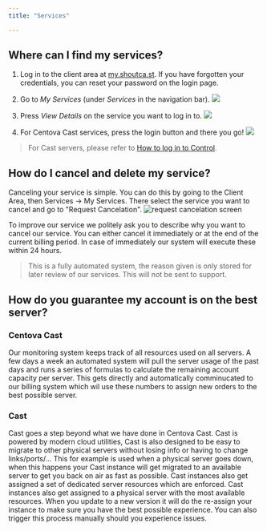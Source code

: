 ```yaml
---
title: "Services"

---
```


## Where can I find my services?

1. Log in to the client area at [my.shoutca.st](https://my.shoutca.st). If you have forgotten your credentials, you can reset your password on the login page.

2. Go to *My Services* (under *Services* in the navigation bar).
![](https://images.shoutca.st/A7ZH3C7NTBFqjeLE2n0g_xJbnaBb.png)
3. Press *View Details* on the service you want to log in to.
![](https://images.shoutca.st/b6NkgqGMRrGxPFySdU2M_puc7Occ.png)
4. For Centova Cast services, press the login button and there you go!
![](https://images.shoutca.st/fsCTbMBWT7adF7Q4OzP2_viwA7hj.png)

> For Cast servers, please refer to [How to log in to Control](//docs.shoutca.st/docs/log-in).

## How do I cancel and delete my service? 

Canceling your service is simple. You can do this by going to the Client Area, then Services -> My Services. There select the service you want to cancel and go to "Request Cancelation".
![request cancelation screen](https://images.shoutca.st/Screenshot%20from%202018-07-30%2011-18-32.png)

To improve our service we politely ask you to describe why you want to cancel our service. You can either cancel it immediately or at the end of the current billing period. In case of immediately our system will execute these within 24 hours.

> This is a fully automated system, the reason given is only stored for later review of our services. This will not be sent to support.

## How do you guarantee my account is on the best server? 

### Centova Cast
Our monitoring system keeps track of all resources used on all servers. A few days a week an automated system will pull the server usage of the past days and runs a series of formulas to calculate the remaining account capacity per server. This gets directly and automatically comminucated to our billing system which wil use these numbers to assign new orders to the best possible server.

### Cast
Cast goes a step beyond what we have done in Centova Cast. Cast is powered by modern cloud utilities, Cast is also designed to be easy to migrate to other physical servers without losing info or having to change links/ports/... This for example is used when a physical server goes down, when this happens your Cast instance will get migrated to an available server to get you back on air as fast as possible. Cast instances also get assigned a set of dedicated server resources which are enforced. Cast instances also get assigned to a physical server with the most available resources. When you update to a new version it will do the re-assign your instance to make sure you have the best possible experience. You can also trigger this process manually should you experience issues.
